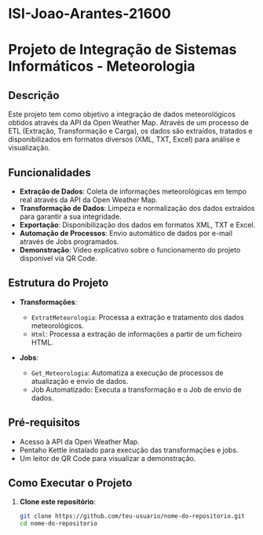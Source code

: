 # ISI-Joao-Arantes-21600

# Projeto de Integração de Sistemas Informáticos - Meteorologia

## Descrição
Este projeto tem como objetivo a integração de dados meteorológicos obtidos através da API da Open Weather Map. Através de um processo de ETL (Extração, Transformação e Carga), os dados são extraídos, tratados e disponibilizados em formatos diversos (XML, TXT, Excel) para análise e visualização.

## Funcionalidades
- **Extração de Dados**: Coleta de informações meteorológicas em tempo real através da API da Open Weather Map.
- **Transformação de Dados**: Limpeza e normalização dos dados extraídos para garantir a sua integridade.
- **Exportação**: Disponibilização dos dados em formatos XML, TXT e Excel.
- **Automação de Processos**: Envio automático de dados por e-mail através de Jobs programados.
- **Demonstração**: Vídeo explicativo sobre o funcionamento do projeto disponível via QR Code.

## Estrutura do Projeto
- **Transformações**:
  - `ExtratMeteorologia`: Processa a extração e tratamento dos dados meteorológicos.
  - `Html`: Processa a extração de informações a partir de um ficheiro HTML.

- **Jobs**:
  - `Get_Meteorologia`: Automatiza a execução de processos de atualização e envio de dados.
  - Job Automatizado: Executa a transformação e o Job de envio de dados.

## Pré-requisitos
- Acesso à API da Open Weather Map.
- Pentaho Kettle instalado para execução das transformações e jobs.
- Um leitor de QR Code para visualizar a demonstração.

## Como Executar o Projeto
1. **Clone este repositório**:
   ```bash
   git clone https://github.com/teu-usuario/nome-do-repositorio.git
   cd nome-do-repositorio
